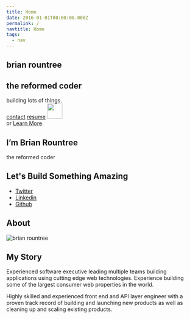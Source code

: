```yaml
---
title: Home
date: 2016-01-01T00:00:00.000Z
permalink: /
navtitle: Home
tags:
  - nav
---
```


<section class="coversection">
<div class="covercontainer w-container">
<div class="cube _1">
<div class="cube-face bottom green"></div>
<div class="cube-face top green"></div>
<div class="cube-face right green"></div>
<div class="cube-face left green"></div>
<div class="cube-face back green"></div>
<div class="cube-face front green"></div>
</div>
<div class="cube _2 w-hidden-tiny">
<div class="cube-face bottom red"></div>
<div class="cube-face top red"></div>
<div class="cube-face right red"></div>
<div class="cube-face left red"></div>
<div class="cube-face back red"></div>
<div class="cube-face front red"></div>
</div>
<div class="cube _3">
<div class="cube-face bottom blue"></div>
<div class="cube-face top blue"></div>
<div class="cube-face right blue"></div>
<div class="cube-face left blue"></div>
<div class="cube-face back blue"></div>
<div class="cube-face front blue"></div>
</div>
<div class="cube _4 w-hidden-tiny">
<div class="cube-face bottom orange"></div>
<div class="cube-face top orange"></div>
<div class="cube-face right orange"></div>
<div class="cube-face left orange"></div>
<div class="cube-face back orange"></div>
<div class="cube-face front orange"></div>
</div>
<h1 class="cover-title w-hidden-tiny">brian rountree</h1>
<h1 class="cover-title w-hidden-main w-hidden-medium w-hidden-small">the reformed coder</h1>
<div class="cover-subtitle">
building lots of things.
</div>
<div class="cover-cta">
<a target="_blank" href="https://webflow.com/dashboard/signup" class="button--cta w-button">contact</a>
<a href="#intro" class="button--cta secondary w-button">resume</a>
<a href="#intro" class="go-down-link w-inline-block" style="">
<img src="https://uploads-ssl.webflow.com/566fb9dc1b4525b47c0c2505/592ff5b9723a917fb93de6ca_arrow-down.svg"
    width="40">
</a>
<div class="cover-cta-learnmore">
or <a href="#">Learn More</a>.
</div>
</div>
</section>

<section>

<h1 class="site-name">I’m Brian Rountree</h1>

<p class="site-designation">the reformed coder</p>

<h2 class="site-slogan">Let's Build Something Amazing</h2>

<div class="social-link">

<ul class="social-profiles">

<li class="item"><a href="https://twitter.com/pixelarchitect" class="fa-twitter"><span>Twitter</span></a></li>

<li class="item"><a href="https://www.linkedin.com/in/brianrountree" class="fa-linkedin"><span>Linkedin</span></a></li>

<li class="item"><a href="https://github.com/brountreeRS" class="fa-github"><span>Github</span></a></li>

</ul>

</div>

</section>

<section id="about">

<h2>About</h2>

<div class="profile-pic">

![brian rountree](/static/img/btr-head-shot-sliced.png)

</div>

<h2 class="title">My Story</h2>

<p>Experienced software executive leading multiple teams building applications using cutting edge web technologies. Experience building some of the largest consumer web properties in the world.</p>

<p>Highly skilled and experienced front end and API layer engineer with a proven track record of building and launching new products as well as cleaning up and scaling existing products.</p>

</section>
